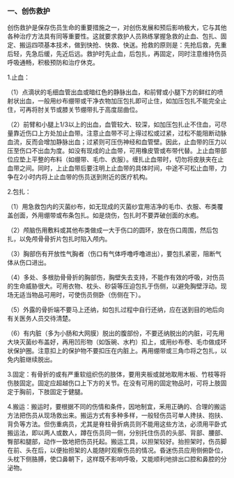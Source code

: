 ### 一、创伤救护

创伤救护是保存伤员生命的重要措施之一，对创伤发展和预后影响极大，它与其他各种治疗方法具有同等重要性。这就要求救护人员熟练掌握急救的止血、包扎、固定、搬运四项基本技术，做到快抢、快救、快送。抢救的原则是：先抢后救，先重后轻，先急后缓，先近后远。救护时先止血，后包扎，再固定，同时注意维持伤员呼吸通畅，积极预防和治疗休克。

1.止血：

（1）点滴状的毛细血管出血或暗红色的静脉出血，和前臂或小腿下方的鲜红的喷射状出血，一般用纱布绷带或干净衣物加压包扎即可止住，如加压包扎不能完全止住，可再将肘关节或膝关节绷带扎于高度屈曲位。

（2）前臂和小腿上1/3以上的出血，血管较大、较深，如加压包扎止不住血，可尽量靠近伤口上方处加止血带。注意止血带不可上得过松或过紧，过松不能阻断动脉血流，反而会增加静脉出血；过紧则可压伤神经和血管壁。因此，止血带的压力以压至伤口不出血为度。如没有现成的止血带，可用橡皮管或布带代替。上止血带部位应垫上平整的布料（如绷带、毛巾、衣服）。缠扎止血带时，切勿将皮肤夹在止血带之间。同时，上止血带后要注明上止血带的具体时间，中途不可松止血带，力争在2小时内将上止血带的伤员送到附近的医疗机构。

2.包扎：

（1）用急救包内的灭菌纱布，如无现成的灭菌纱宜用洁净的毛巾、衣服、布类覆盖创面，外用绷带或布条包扎。如是烧伤，包扎时不要弄破创面的水疱。

（2）颅脑伤用敷料或其他布类做成一大于伤口的圆环，放在伤口周围，然后包扎，以免颅骨骨折片包扎时陷入颅内。

（3）胸部伤有开放性气胸者（伤口有气体呼噜呼噜进出），要包扎紧密，阻断气体从伤口进出。

（4）多处、多根肋骨骨折的胸部伤，胸壁失去支持，不能作有效的呼吸，对伤员的生命威胁很大。可用衣物、枕头、砂袋等压迫包扎于伤侧，以避免胸壁浮动。现场无适当物品可用时，可使伤员侧卧（伤侧在下）。

（5）外露的骨折端不要马上还纳，如包扎过程中自行还纳，应在送到目的地后向有关医务人员交待清楚。

（6）有内脏（多为小肠和大网膜）脱出的腹部份，不要还纳脱出的内脏，可先用大块灭菌纱布盖好，再用凹形物（如饭碗、水杓）扣上，或用纱布卷、毛巾做成环状保护圈。注意扣上的保护物不要扣压在内脏上。再用绷带或三角巾将之包扎，以免内脏继续脱出。

3.固定：有骨折的或有严重软组织伤的肢体，要用夹板或就地取用木板、竹枝等将伤肢固定。固定应超越伤口上下方的关节。在没有可用的固定物品时，可将上肢固定于胸前，下肢固定于健腿。

4.搬运：搬运时，要根据不同的伤情和条件，因地制宜，釆用正确的、合理的搬运方法把伤员从现场救出来。搬运方式有多种多样，一般轻伤员可单人搀扶、抱扶、背负等方法。但伤重病员，尤其是脊柱骨折病员则不能用这些方法，必须用平卧式搬运法，即以两人或数人，蹲在伤员同一侧，分别托住伤员的头部、背部、腰部、臀部和腿部，动作一致地把伤员托起。搬运工具，以担架较好。抬担架时，伤员脚在前、头在后，以便抬担架的人能随时观察伤员的情况。昏迷伤员应用侧俯卧位，头枕下侧胳膊，使口鼻朝下，这样既不影响呼吸，又能顺利地排出口腔和鼻腔的分泌物。
